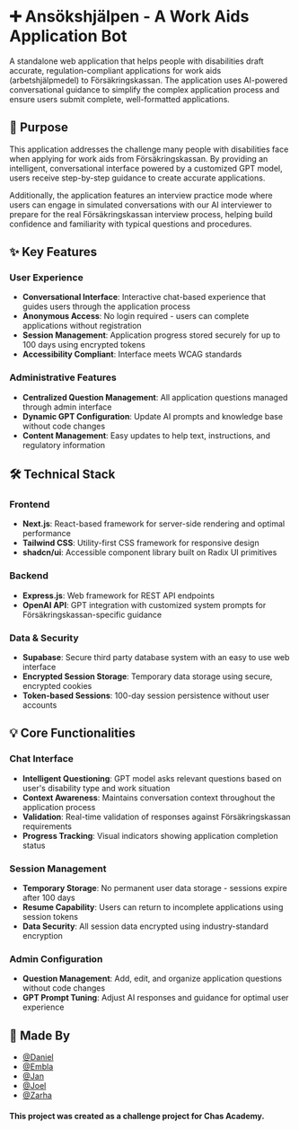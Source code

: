 # ➕ Ansökshjälpen - A Work Aids Application Bot

A standalone web application that helps people with disabilities draft accurate, regulation-compliant applications for work aids (arbetshjälpmedel) to Försäkringskassan. The application uses AI-powered conversational guidance to simplify the complex application process and ensure users submit complete, well-formatted applications.

## 🎯 Purpose

This application addresses the challenge many people with disabilities face when applying for work aids from Försäkringskassan. By providing an intelligent, conversational interface powered by a customized GPT model, users receive step-by-step guidance to create accurate applications.

Additionally, the application features an interview practice mode where users can engage in simulated conversations with our AI interviewer to prepare for the real Försäkringskassan interview process, helping build confidence and familiarity with typical questions and procedures.

## ✨ Key Features

### User Experience

- **Conversational Interface**: Interactive chat-based experience that guides users through the application process
- **Anonymous Access**: No login required - users can complete applications without registration
- **Session Management**: Application progress stored securely for up to 100 days using encrypted tokens
- **Accessibility Compliant**: Interface meets WCAG standards

### Administrative Features

- **Centralized Question Management**: All application questions managed through admin interface
- **Dynamic GPT Configuration**: Update AI prompts and knowledge base without code changes
- **Content Management**: Easy updates to help text, instructions, and regulatory information

## 🛠️ Technical Stack

### Frontend

- **Next.js**: React-based framework for server-side rendering and optimal performance
- **Tailwind CSS**: Utility-first CSS framework for responsive design
- **shadcn/ui**: Accessible component library built on Radix UI primitives

### Backend

- **Express.js**: Web framework for REST API endpoints
- **OpenAI API**: GPT integration with customized system prompts for Försäkringskassan-specific guidance

### Data & Security

- **Supabase**: Secure third party database system with an easy to use web interface
- **Encrypted Session Storage**: Temporary data storage using secure, encrypted cookies
- **Token-based Sessions**: 100-day session persistence without user accounts

## 💡 Core Functionalities

### Chat Interface

- **Intelligent Questioning**: GPT model asks relevant questions based on user's disability type and work situation
- **Context Awareness**: Maintains conversation context throughout the application process
- **Validation**: Real-time validation of responses against Försäkringskassan requirements
- **Progress Tracking**: Visual indicators showing application completion status

### Session Management

- **Temporary Storage**: No permanent user data storage - sessions expire after 100 days
- **Resume Capability**: Users can return to incomplete applications using session tokens
- **Data Security**: All session data encrypted using industry-standard encryption

### Admin Configuration

- **Question Management**: Add, edit, and organize application questions without code changes
- **GPT Prompt Tuning**: Adjust AI responses and guidance for optimal user experience

## 👥 Made By

- [@Daniel](https://github.com/Dantilldev)
- [@Embla](https://github.com/emblaah)
- [@Jan](https://github.com/t-kupp)
- [@Joel](https://github.com/Joel050505)
- [@Zarha](https://github.com/zarhaselene)

#### This project was created as a challenge project for Chas Academy.
